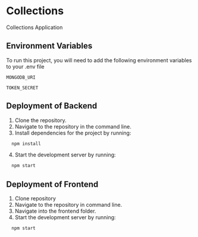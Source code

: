 
# Collections

Collections Application

## Environment Variables

To run this project, you will need to add the following environment variables to your .env file

`MONGODB_URI`

`TOKEN_SECRET`

  
## Deployment of Backend

1. Clone the repository.
2. Navigate to the repository in the command line.
3. Install dependencies for the project by running:

```bash
  npm install
```
4. Start the development server by running:
```bash
  npm start
```
  
## Deployment of Frontend

1. Clone repository
2. Navigate to the repository in command line.
3. Navigate into the frontend folder.
4. Start the development server by running:
```bash
  npm start
```


